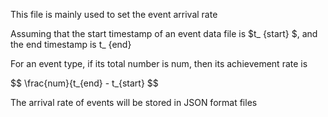 This file is mainly used to set the event arrival rate

Assuming that the start timestamp of an event data file is $t_ {start} $, and
the end timestamp is t_ {end}

For an event type, if its total number is num, then its achievement rate is

$$
\frac{num}{t_{end} - t_{start}
$$

The arrival rate of events will be stored in JSON format files

